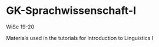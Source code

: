 # GK-Sprachwissenschaft-I
WiSe 19-20

Materials used in the tutorials for Introduction to Linguistics I
